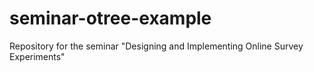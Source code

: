 # seminar-otree-example
Repository for the seminar "Designing and Implementing Online Survey Experiments"
